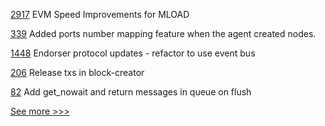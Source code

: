 
[2917](https://github.com/hyperledger/besu/pull/2917) EVM Speed Improvements for MLOAD

[339](https://github.com/hyperledger/cello/pull/339) Added ports number mapping feature when the agent created nodes.

[1448](https://github.com/hyperledger/aries-cloudagent-python/pull/1448) Endorser protocol updates - refactor to use event bus

[206](https://github.com/hyperledger-labs/orion-server/pull/206) Release txs in block-creator

[82](https://github.com/hyperledger/aries-staticagent-python/pull/82) Add get_nowait and return messages in queue on flush


[See more >>>](https://start-here.hyperledger.org/pull-requests)
